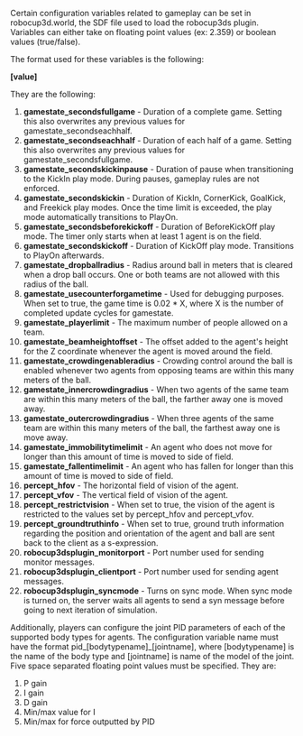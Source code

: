Certain configuration variables related to gameplay can be set in robocup3d.world, the SDF file used to load the robocup3ds plugin. Variables can either take on floating point values (ex: 2.359) or boolean values (true/false). 

The format used for these variables is the following:

**<variablename>[value]</variablename>**


They are the following:  
1. **gamestate_secondsfullgame** - Duration of a complete game. Setting this also overwrites any previous values for gamestate_secondseachhalf.  
2. **gamestate_secondseachhalf** - Duration of each half of a game. Setting this also overwrites any previous values for gamestate_secondsfullgame.  
3. **gamestate_secondskickinpause** - Duration of pause when transitioning to the KickIn play mode. During pauses, gameplay rules are not enforced.  
4. **gamestate_secondskickin** - Duration of KickIn, CornerKick, GoalKick, and Freekick play modes. Once the time limit is exceeded, the play mode automatically transitions to PlayOn.  
5. **gamestate_secondsbeforekickoff** - Duration of BeforeKickOff play mode. The timer only starts when at least 1 agent is on the field.  
6. **gamestate_secondskickoff** - Duration of KickOff play mode. Transitions to PlayOn afterwards.  
7. **gamestate_dropballradius** - Radius around ball in meters that is cleared when a drop ball occurs. One or both teams are not allowed with this radius of the ball.  
8. **gamestate_usecounterforgametime** - Used for debugging purposes. When set to true, the game time is 0.02 * X, where X is the number of completed update cycles for gamestate.  
9. **gamestate_playerlimit** - The maximum number of people allowed on a team.  
10. **gamestate_beamheightoffset** - The offset added to the agent's height for the Z coordinate whenever the agent is moved around the field.  
11. **gamestate_crowdingenableradius** - Crowding control around the ball is enabled whenever two agents from opposing teams are within this many meters of the ball.  
12. **gamestate_innercrowdingradius** - When two agents of the same team are within this many meters of the ball, the farther away one is moved away.  
13. **gamestate_outercrowdingradius** - When three agents of the same team are within this many meters of the ball, the farthest away one is move away.  
14. **gamestate_immobilitytimelimit** - An agent who does not move for longer than this amount of time is moved to side of field.  
15. **gamestate_fallentimelimit** - An agent who has fallen for longer than this amount of time is moved to side of field.  
16. **percept_hfov** - The horizontal field of vision of the agent.  
17. **percept_vfov** - The vertical field of vision of the agent.  
18. **percept_restrictvision** - When set to true, the vision of the agent is restricted to the values set by percept_hfov and percept_vfov.  
19. **percept_groundtruthinfo** - When set to true, ground truth information regarding the position and orientation of the agent and ball are sent back to the client as a s-expression.  
20. **robocup3dsplugin_monitorport** - Port number used for sending monitor messages.  
21. **robocup3dsplugin_clientport** - Port number used for sending agent messages.  
22. **robocup3dsplugin_syncmode** - Turns on sync mode. When sync mode is turned on, the server waits all agents to send a syn message before going to next iteration of simulation. 
 
Additionally, players can configure the joint PID parameters of each of the supported body types for agents. The configuration variable name must have the format pid_[bodytypename]_[jointname], where [bodytypename] is the name of the body type and [jointname] is name of the model of the joint. Five space separated floating point values must be specified. They are:  
  1. P gain  
  2. I gain  
  3. D gain  
  4. Min/max value for I  
  5. Min/max for force outputted by PID  